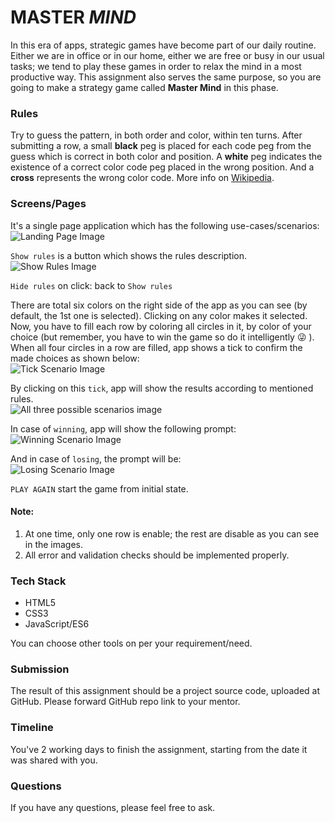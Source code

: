 # **M**A**S**T**E**R _MIND_

In this era of apps, strategic games have become part of our daily routine. Either we are in office or in our home, either we are free or busy in our usual tasks; we tend to play these games in order to relax the mind in a most productive way. This assignment also serves the same purpose, so you are going to make a strategy game called **Master Mind** in this phase.

### Rules

Try to guess the pattern, in both order and color, within ten turns. After submitting a row, a small **black** peg is placed for each code peg from the guess which is correct in both color and position. A **white** peg indicates the existence of a correct color code peg placed in the wrong position. And a **cross** represents the wrong color code. More info on [Wikipedia](<https://en.wikipedia.org/wiki/Mastermind_(board_game)>).

### Screens/Pages

It&#39;s a single page application which has the following use-cases/scenarios:<br/>
![Landing Page Image](./images/landing-page.png 'Landing Page')

`Show rules` is a button which shows the rules description.<br/>
![Show Rules Image](./images/show-rules.png 'Show Rules')

`Hide rules` on click: back to `Show rules`

There are total six colors on the right side of the app as you can see (by default, the 1st one is selected). Clicking on any color makes it selected. Now, you have to fill each row by coloring all circles in it, by color of your choice (but remember, you have to win the game so do it intelligently :stuck_out_tongue_winking_eye: ). When all four circles in a row are filled, app shows a tick to confirm the made choices as shown below:<br/>
![Tick Scenario Image](./images/tick-scenario.png 'Tick Scenario')

By clicking on this `tick`, app will show the results according to mentioned rules.<br/>
![All three possible scenarios image](./images/mock-for-black-white-cross.png 'All three possible scenarios (Black, White & Cross)')

In case of `winning`, app will show the following prompt:<br/>
![Winning Scenario Image](./images/winning-scenario.png 'Winning Scenario')

And in case of `losing`, the prompt will be:<br/>
![Losing Scenario Image](./images/losing-scenario.png 'Losing Scenario')

`PLAY AGAIN` start the game from initial state.

#### Note:

1. At one time, only one row is enable; the rest are disable as you can see in the images.
2. All error and validation checks should be implemented properly.

### Tech Stack

- HTML5
- CSS3
- JavaScript/ES6

You can choose other tools on per your requirement/need.

### Submission

The result of this assignment should be a project source code, uploaded at GitHub. Please forward GitHub repo link to your mentor.

### Timeline

You&#39;ve 2 working days to finish the assignment, starting from the date it was shared with you.

### Questions

If you have any questions, please feel free to ask.
